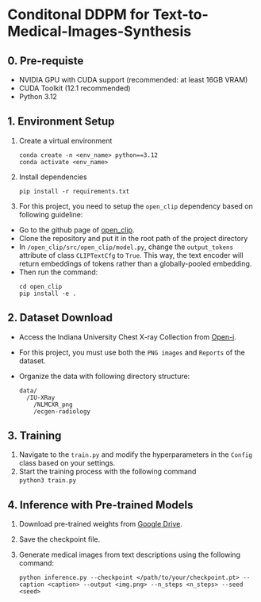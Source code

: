 # Conditonal DDPM for Text-to-Medical-Images-Synthesis

## 0. Pre-requiste

* NVIDIA GPU with CUDA support (recommended: at least 16GB VRAM)
* CUDA Toolkit (12.1 recommended)
* Python 3.12

## 1. Environment Setup

1. Create a virtual environment

    ```
    conda create -n <env_name> python==3.12
    conda activate <env_name>
   ```

3. Install dependencies

    ```pip install -r requirements.txt```

4. For this project, you need to setup the `open_clip` dependency based on following guideline:
  * Go to the github page of [open_clip](https://github.com/mlfoundations/open_clip).
  * Clone the repository and put it in the root path of the project directory
  * In `/open_clip/src/open_clip/model.py`, change the `output_tokens` attribute of class `CLIPTextCfg` to `True`. This way, the text encoder will return embeddings of tokens rather than a globally-pooled embedding.
  * Then run the command:
    ```
    cd open_clip
    pip install -e .
    ```

## 2. Dataset Download
  * Access the Indiana University Chest X-ray Collection from [Open-i](https://openi.nlm.nih.gov/faq).
  * For this project, you must use both the `PNG images` and `Reports` of the dataset.
  * Organize the data with following directory structure:
    
    ```
    data/
      /IU-XRay
        /NLMCXR_png
        /ecgen-radiology    
    ```

## 3. Training

1. Navigate to the `train.py` and modify the hyperparameters in the `Config` class based on your settings.
2. Start the training process with the following command  
   ```python3 train.py```

## 4. Inference with Pre-trained Models

1. Download pre-trained weights from [Google Drive](https://drive.google.com/file/d/1CZSjKLUYmv8malavn2qfcxEKy_ZH_DgG/view?usp=drive_link).
2. Save the checkpoint file.
3. Generate medical images from text descriptions using the following command:  
   
   ```python inference.py --checkpoint </path/to/your/checkpoint.pt> --caption <caption> --output <img.png> --n_steps <n_steps> --seed <seed>```
